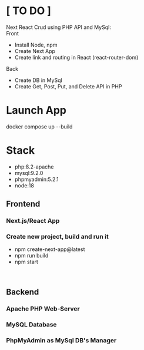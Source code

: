 # [ TO DO ] 
Next React Crud using PHP API and MySql:<br>
Front
 - Install Node, npm
 - Create Next App
 - Create link and routing in React (react-router-dom)<br>

 Back
 - Create DB in MySql
 - Create Get, Post, Put, and Delete API in PHP<br>

# Launch App
docker compose up --build <br>

# Stack
 - php:8.2-apache
 - mysql:9.2.0
 - phpmyadmin:5.2.1
 - node:18 <br>

## Frontend
### Next.js/React App <br>
### Create new project, build and run it <br>
 - npm create-next-app@latest
 - npm run build
 - npm start
<br>

## Backend
### Apache PHP Web-Server <br>

### MySQL Database <br>

### PhpMyAdmin as MySql DB's Manager<br>
